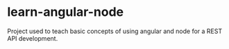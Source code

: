 # learn-angular-node
Project used to teach basic concepts of using angular and node for a REST API development.
